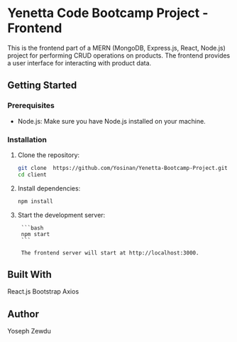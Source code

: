 # Yenetta Code Bootcamp Project - Frontend


This is the frontend part of a MERN (MongoDB, Express.js, React, Node.js) project for performing CRUD operations on products. The frontend provides a user interface for interacting with product data.

## Getting Started

### Prerequisites

- Node.js: Make sure you have Node.js installed on your machine.

### Installation

1. Clone the repository:

   ```bash
   git clone  https://github.com/Yosinan/Yenetta-Bootcamp-Project.git
   cd client

    ```

2. Install dependencies:

    ```bash
    npm install
    ```

3. Start the development server:
    
        ```bash
        npm start
        ```
    
        The frontend server will start at http://localhost:3000.

## Built With
React.js
Bootstrap
Axios

## Author
Yoseph Zewdu

